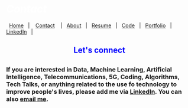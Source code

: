#  *<span style="color:white">Contact  </span>*


&nbsp;&nbsp;[Home](https://manuelsr26.github.io/)&nbsp;&nbsp; | &nbsp;&nbsp; [Contact](https://manuelsr26.github.io/Contact) &nbsp;&nbsp; | &nbsp;&nbsp;[About](https://manuelsr26.github.io/about)&nbsp;&nbsp; | &nbsp;&nbsp;[Resume](https://manuelsr26.github.io/cv)&nbsp;&nbsp; | &nbsp;&nbsp;[Code](https://manuelsr26.github.io/Code)&nbsp;&nbsp; | &nbsp;&nbsp;[Portfolio](https://manuelsr26.github.io/Portfolio)&nbsp;&nbsp; |&nbsp;&nbsp; <a href="https://www.linkedin.com/in/manuel-silva-ramirez" target="_blank">LinkedIn</a> &nbsp;&nbsp;| 

##
##
## <center> <span style="color:blue"> Let's connect </span>  </center>
##

### If you are interested in Data, Machine Learning, Artificial Intelligence, Telecommunications, 5G, Coding, Algorithms, Tech Talks, or anything related to the use fo technology to improve people's lives, please add me via <a href="https://www.linkedin.com/in/manuel-silva-ramirez" target="_blank">LinkedIn</a>. You can also [email me](mailto:manuel.isr@outlook.com).
